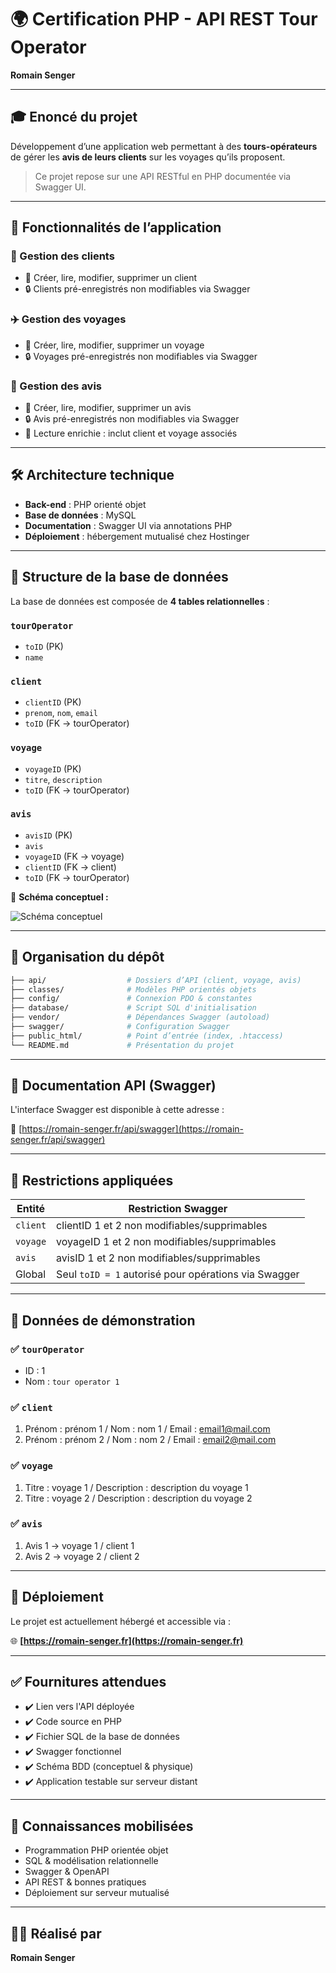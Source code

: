 # 🌍 Certification PHP - API REST Tour Operator

**Romain Senger**  

---

## 🎓 Enoncé du projet

Développement d’une application web permettant à des **tours-opérateurs** de gérer les **avis de leurs clients** sur les voyages qu’ils proposent.

> Ce projet repose sur une API RESTful en PHP documentée via Swagger UI.

---

## 🧩 Fonctionnalités de l’application

### 👥 Gestion des clients
- 🔹 Créer, lire, modifier, supprimer un client
- 🔒 Clients pré-enregistrés non modifiables via Swagger

### ✈️ Gestion des voyages
- 🔹 Créer, lire, modifier, supprimer un voyage
- 🔒 Voyages pré-enregistrés non modifiables via Swagger

### 📝 Gestion des avis
- 🔹 Créer, lire, modifier, supprimer un avis
- 🔒 Avis pré-enregistrés non modifiables via Swagger
- 🔎 Lecture enrichie : inclut client et voyage associés

---

## 🛠️ Architecture technique

- **Back-end** : PHP orienté objet
- **Base de données** : MySQL
- **Documentation** : Swagger UI via annotations PHP
- **Déploiement** : hébergement mutualisé chez Hostinger

---

## 🧱 Structure de la base de données

La base de données est composée de **4 tables relationnelles** :

### `tourOperator`
- `toID` (PK)
- `name`

### `client`
- `clientID` (PK)
- `prenom`, `nom`, `email`
- `toID` (FK → tourOperator)

### `voyage`
- `voyageID` (PK)
- `titre`, `description`
- `toID` (FK → tourOperator)

### `avis`
- `avisID` (PK)
- `avis`
- `voyageID` (FK → voyage)
- `clientID` (FK → client)
- `toID` (FK → tourOperator)

📌 **Schéma conceptuel :**

![Schéma conceptuel](./docs/schema-bdd.png)

---

## 📂 Organisation du dépôt

```bash
├── api/                  # Dossiers d’API (client, voyage, avis)
├── classes/              # Modèles PHP orientés objets
├── config/               # Connexion PDO & constantes
├── database/             # Script SQL d'initialisation
├── vendor/               # Dépendances Swagger (autoload)
├── swagger/              # Configuration Swagger
├── public_html/          # Point d’entrée (index, .htaccess)
└── README.md             # Présentation du projet
```

---

## 📖 Documentation API (Swagger)

L'interface Swagger est disponible à cette adresse :

🔗 [https://romain-senger.fr/api/swagger](https://romain-senger.fr/api/swagger)

---

## 🚫 Restrictions appliquées

| Entité       | Restriction Swagger |
|--------------|---------------------|
| `client`     | clientID 1 et 2 non modifiables/supprimables |
| `voyage`     | voyageID 1 et 2 non modifiables/supprimables |
| `avis`       | avisID 1 et 2 non modifiables/supprimables |
| Global       | Seul `toID = 1` autorisé pour opérations via Swagger |

---

## 🧪 Données de démonstration

### ✅ `tourOperator`
- ID : 1
- Nom : `tour operator 1`

### ✅ `client`
1. Prénom : prénom 1 / Nom : nom 1 / Email : email1@mail.com
2. Prénom : prénom 2 / Nom : nom 2 / Email : email2@mail.com

### ✅ `voyage`
1. Titre : voyage 1 / Description : description du voyage 1  
2. Titre : voyage 2 / Description : description du voyage 2

### ✅ `avis`
1. Avis 1 → voyage 1 / client 1  
2. Avis 2 → voyage 2 / client 2

---

## 🚀 Déploiement

Le projet est actuellement hébergé et accessible via :

🌐 **[https://romain-senger.fr](https://romain-senger.fr)**

---

## ✅ Fournitures attendues

- ✔️ Lien vers l'API déployée
- ✔️ Code source en PHP
- ✔️ Fichier SQL de la base de données
- ✔️ Swagger fonctionnel
- ✔️ Schéma BDD (conceptuel & physique)
- ✔️ Application testable sur serveur distant

---

## 🧠 Connaissances mobilisées

- Programmation PHP orientée objet
- SQL & modélisation relationnelle
- Swagger & OpenAPI
- API REST & bonnes pratiques
- Déploiement sur serveur mutualisé

---

## 👨‍💻 Réalisé par

**Romain Senger**
